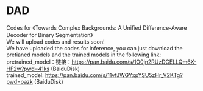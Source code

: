 # DAD
Codes for 《Towards Complex Backgrounds: A Unified Difference-Aware Decoder for Binary Segmentation》  
We will upload codes and results soon!   
We have uploaded the codes for inference, you can just download the pretianed models and the trained models in the following link:   
pretrained_model：链接：https://pan.baidu.com/s/1O0jn2RUzDCELLQm6X-HF2w?pwd=41ks (BaiduDisk)   
trained_model: https://pan.baidu.com/s/11vfJWGYxpYSU5zHr_V2KTg?pwd=oazk (BaiduDisk)   
